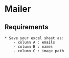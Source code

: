 # Mailer


## Requirements
    * Save your excel sheet as:
        - column A : emails
        - column B : names
        - column C : image path



